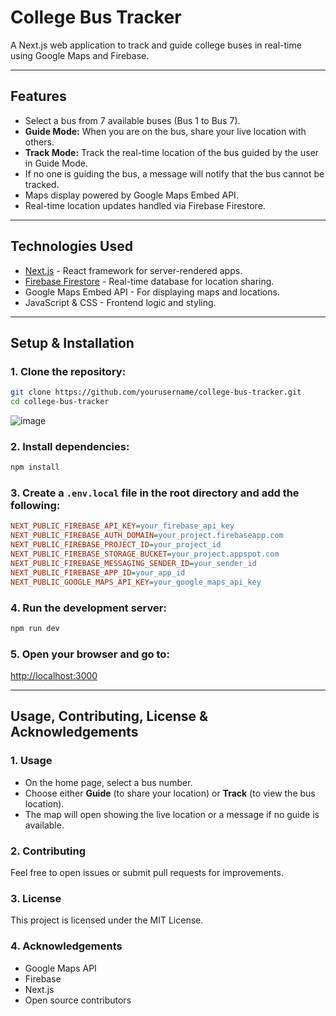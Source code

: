 # College Bus Tracker

A Next.js web application to track and guide college buses in real-time using Google Maps and Firebase.

---

## Features

- Select a bus from 7 available buses (Bus 1 to Bus 7).
- **Guide Mode:** When you are on the bus, share your live location with others.
- **Track Mode:** Track the real-time location of the bus guided by the user in Guide Mode.
- If no one is guiding the bus, a message will notify that the bus cannot be tracked.
- Maps display powered by Google Maps Embed API.
- Real-time location updates handled via Firebase Firestore.

---

## Technologies Used

- [Next.js](https://nextjs.org/) - React framework for server-rendered apps.
- [Firebase Firestore](https://firebase.google.com/docs/firestore) - Real-time database for location sharing.
- Google Maps Embed API - For displaying maps and locations.
- JavaScript & CSS - Frontend logic and styling.

---

## Setup & Installation

### 1. Clone the repository:
```bash
git clone https://github.com/yourusername/college-bus-tracker.git
cd college-bus-tracker
```
![image](https://github.com/user-attachments/assets/020d5b12-6554-4ab9-9054-9ee25e549a0d)

### 2. Install dependencies:
```bash
npm install
```

### 3. Create a `.env.local` file in the root directory and add the following:
```ini
NEXT_PUBLIC_FIREBASE_API_KEY=your_firebase_api_key
NEXT_PUBLIC_FIREBASE_AUTH_DOMAIN=your_project.firebaseapp.com
NEXT_PUBLIC_FIREBASE_PROJECT_ID=your_project_id
NEXT_PUBLIC_FIREBASE_STORAGE_BUCKET=your_project.appspot.com
NEXT_PUBLIC_FIREBASE_MESSAGING_SENDER_ID=your_sender_id
NEXT_PUBLIC_FIREBASE_APP_ID=your_app_id
NEXT_PUBLIC_GOOGLE_MAPS_API_KEY=your_google_maps_api_key
```

### 4. Run the development server:
```bash
npm run dev
```

### 5. Open your browser and go to:
[http://localhost:3000](http://localhost:3000)

---

## Usage, Contributing, License & Acknowledgements

### 1. Usage
- On the home page, select a bus number.
- Choose either **Guide** (to share your location) or **Track** (to view the bus location).
- The map will open showing the live location or a message if no guide is available.

### 2. Contributing
Feel free to open issues or submit pull requests for improvements.

### 3. License
This project is licensed under the MIT License.

### 4. Acknowledgements
- Google Maps API  
- Firebase  
- Next.js  
- Open source contributors

